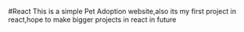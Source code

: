 #React
This is a simple Pet Adoption website,also its my first project in react,hope to make bigger projects in react in future
